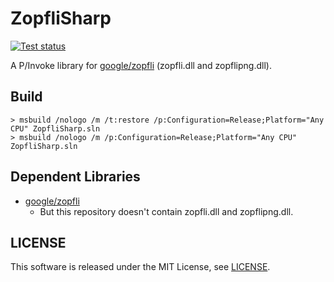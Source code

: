 ZopfliSharp
===========

[![Test status](https://ci.appveyor.com/api/projects/status/wkt98fd86l4v9xlt/branch/dev-support-keep-colortype?svg=true)](https://ci.appveyor.com/project/koturn/zopflisharp "AppVeyor | koturn/ZopfliSharp")

A P/Invoke library for [google/zopfli](https://github.com/google/zopfli "google/zopfli") (zopfli.dll and zopflipng.dll).


## Build

```shell
> msbuild /nologo /m /t:restore /p:Configuration=Release;Platform="Any CPU" ZopfliSharp.sln
> msbuild /nologo /m /p:Configuration=Release;Platform="Any CPU" ZopfliSharp.sln
```


## Dependent Libraries

- [google/zopfli](https://github.com/google/zopfli "google/zopfli")
    - But this repository doesn't contain zopfli.dll and zopflipng.dll.


## LICENSE

This software is released under the MIT License, see [LICENSE](LICENSE "LICENSE").

